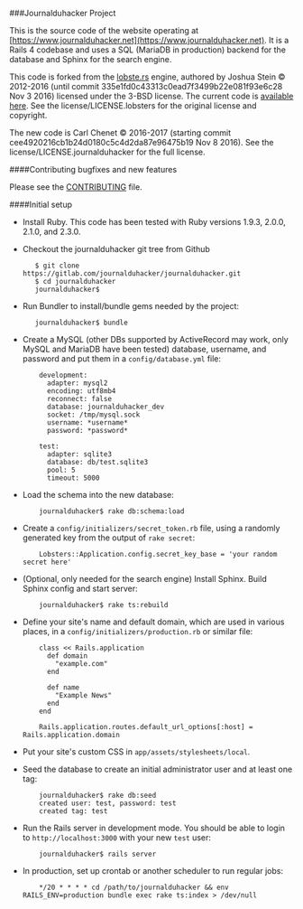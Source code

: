 ###Journalduhacker Project

This is the source code of the website operating at
[https://www.journalduhacker.net](https://www.journalduhacker.net).  It is a Rails 4 codebase and uses a
SQL (MariaDB in production) backend for the database and Sphinx for the search
engine.

This code is forked from the [lobste.rs](https://lobster.rs) engine, authored by Joshua Stein © 2012-2016 (until commit 335e1fd0c43313c0ead7f3499b22e081f93e6c28 Nov 3 2016) licensed under the 3-BSD license. The current code is [available here](https://github.com/lobsters/). See the license/LICENSE.lobsters for the original license and copyright.

The new code is Carl Chenet © 2016-2017 (starting commit cee4920216cb1b24d0180c5c4d2da87e96475b19 Nov 8 2016). See the license/LICENSE.journalduhacker for the full license.

####Contributing bugfixes and new features

Please see the [CONTRIBUTING](https://gitlab.com/journalduhacker/journalduhacker/blob/master/CONTRIBUTING.md)
file.

####Initial setup

* Install Ruby.  This code has been tested with Ruby versions 1.9.3, 2.0.0, 2.1.0,
and 2.3.0.

* Checkout the journalduhacker git tree from Github

         $ git clone https://gitlab.com/journalduhacker/journalduhacker.git
         $ cd journalduhacker
         journalduhacker$ 

* Run Bundler to install/bundle gems needed by the project:

         journalduhacker$ bundle

* Create a MySQL (other DBs supported by ActiveRecord may work, only MySQL and
MariaDB have been tested) database, username, and password and put them in a
`config/database.yml` file:

          development:
            adapter: mysql2
            encoding: utf8mb4
            reconnect: false
            database: journalduhacker_dev
            socket: /tmp/mysql.sock
            username: *username*
            password: *password*
            
          test:
            adapter: sqlite3
            database: db/test.sqlite3
            pool: 5
            timeout: 5000

* Load the schema into the new database:

          journalduhacker$ rake db:schema:load

* Create a `config/initializers/secret_token.rb` file, using a randomly
generated key from the output of `rake secret`:

          Lobsters::Application.config.secret_key_base = 'your random secret here'

* (Optional, only needed for the search engine) Install Sphinx.  Build Sphinx
config and start server:

          journalduhacker$ rake ts:rebuild

* Define your site's name and default domain, which are used in various places,
in a `config/initializers/production.rb` or similar file:

          class << Rails.application
            def domain
              "example.com"
            end
          
            def name
              "Example News"
            end
          end
          
          Rails.application.routes.default_url_options[:host] = Rails.application.domain

* Put your site's custom CSS in `app/assets/stylesheets/local`.

* Seed the database to create an initial administrator user and at least one tag:

          journalduhacker$ rake db:seed
          created user: test, password: test
          created tag: test

* Run the Rails server in development mode.  You should be able to login to
`http://localhost:3000` with your new `test` user:

          journalduhacker$ rails server

* In production, set up crontab or another scheduler to run regular jobs:

          */20 * * * * cd /path/to/journalduhacker && env RAILS_ENV=production bundle exec rake ts:index > /dev/null
